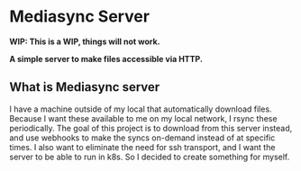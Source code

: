 # Mediasync Server

**WIP: This is a WIP, things will not work.**


**A simple server to make files accessible via HTTP.**

## What is Mediasync server

I have a machine outside of my local that automatically download files. Because I want these available to me on my local network, I rsync these periodically. The goal of this project is to download from this server instead, and use webhooks to make the syncs on-demand instead of at specific times. I also want to eliminate the need for ssh transport, and I want the server to be able to run in k8s. So I decided to create something for myself.
